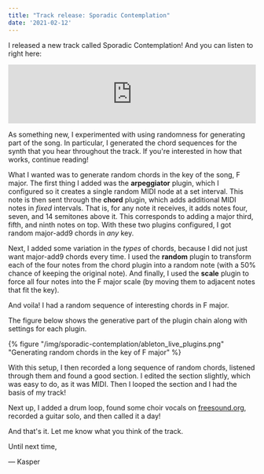 ```yaml
---
title: "Track release: Sporadic Contemplation"
date: '2021-02-12'
---
```


I released a new track called Sporadic Contemplation!
And you can listen to right here:

<iframe style="border: 0; width: 100%; height: 120px;" src="https://bandcamp.com/EmbeddedPlayer/track=3842209562/size=large/bgcol=ffffff/linkcol=7137dc/tracklist=false/artwork=small/transparent=true/" seamless><a href="https://kadiba.bandcamp.com/track/sporadic-contemplation">Sporadic Contemplation by Kadiba</a></iframe>

As something new, I experimented with using randomness for generating part of
the song.
In particular, I generated the chord sequences for the synth that you hear
throughout the track.
If you're interested in how that works, continue reading!

What I wanted was to generate random chords in the key of the song, F major.
The first thing I added was the **arpeggiator** plugin, which I configured so it
creates a single random MIDI node at a set interval.
This note is then sent through the **chord** plugin, which adds additional MIDI
notes in *fixed* intervals. That is, for any note it receives, it adds notes four,
seven, and 14 semitones above it. This corresponds to adding a major third, fifth,
and ninth notes on top.
With these two plugins configured, I got random major-add9 chords in *any* key.

Next, I added some variation in the *types* of chords, because I did not just
want major-add9 chords every time.
I used the **random** plugin to transform each of the four notes from the
chord plugin into a random note (with a 50% chance of keeping the original note).
And finally, I used the **scale** plugin to force all four notes into the F
major scale (by moving them to adjacent notes that fit the key).

And voila! I had a random sequence of interesting chords in F major.

The figure below shows the generative part of the plugin chain along with
settings for each plugin.

{% figure "/img/sporadic-contemplation/ableton_live_plugins.png" "Generating random chords in the key of F major" %}

With this setup, I then recorded a long sequence of random chords, listened
through them and found a good section.
I edited the section slightly, which was easy to do, as it was MIDI.
Then I looped the section and I had the basis of my track!

Next up, I added a drum loop, found some choir vocals on
[freesound.org](https://www.freesound.org), recorded a guitar solo, and then called it a day!

And that's it. Let me know what you think of the track.

Until next time,

— Kasper
